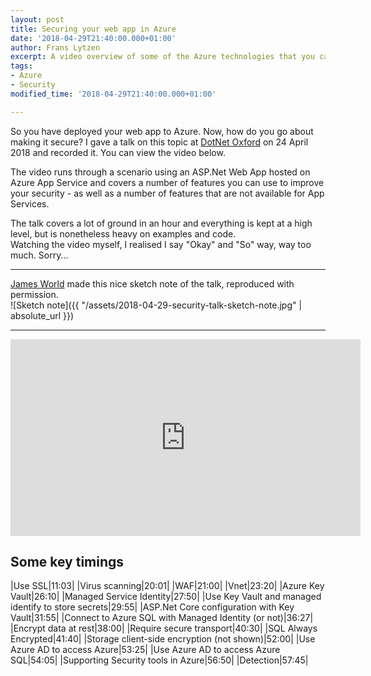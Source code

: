 ```yaml
---
layout: post
title: Securing your web app in Azure
date: '2018-04-29T21:40:00.000+01:00'
author: Frans Lytzen
excerpt: A video overview of some of the Azure technologies that you can use to better protect your web applications in Azure - all depending on your required security level, of course. 
tags:
- Azure
- Security
modified_time: '2018-04-29T21:40:00.000+01:00'

---
```

So you have deployed your web app to Azure. Now, how do you go about making it secure?
I gave a talk on this topic at  [DotNet Oxford](https://www.meetup.com/dotnetoxford/) on 24 April 2018 and recorded it. You can view the video below.   

The video runs through a scenario using an ASP.Net Web App hosted on Azure App Service and covers a number of features you can use to improve your security - as well as a number of features that are not available for App Services.

The talk covers a lot of ground in an hour and everything is kept at a high level, but is nonetheless heavy on examples and code.  
Watching the video myself, I realised I say "Okay" and "So" way, way too much. Sorry...     
  
  ***

[James World](https://twitter.com/jamesw0rld) made this nice sketch note of the talk, reproduced with permission.  
![Sketch note]({{ "/assets/2018-04-29-security-talk-sketch-note.jpg" | absolute_url }})

***

<div style="text-align:center">
<iframe width="560" height="315" src="https://www.youtube.com/embed/2tR5sEk46v0" frameborder="0" allow="autoplay; encrypted-media" allowfullscreen></iframe>
</div>

## Some key timings  

|Use SSL|11:03|
|Virus scanning|20:01|
|WAF|21:00|
|Vnet|23:20|
|Azure Key Vault|26:10|
|Managed Service Identity|27:50|
|Use Key Vault and managed identify to store secrets|29:55|
|ASP.Net Core configuration with Key Vault|31:55|
|Connect to Azure SQL with Managed Identity (or not)|36:27|
|Encrypt data at rest|38:00|
|Require secure transport|40:30|
|SQL Always Encrypted|41:40|
|Storage client-side encryption (not shown)|52:00|
|Use Azure AD to access Azure|53:25|
|Use Azure AD to access Azure SQL|54:05|
|Supporting Security tools in Azure|56:50|
|Detection|57:45|
